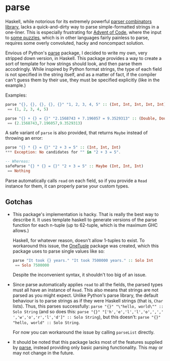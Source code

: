 # parse
Haskell, while notorious for its extremely powerful [parser combinators
library](https://hackage.haskell.org/package/parsec), lacks a quick-and-dirty way to parse
simple-formatted strings in a one-liner. This is especially frustrating for [Advent of
Code](https://adventofcode.com/), where the input to [some
puzzles](https://adventofcode.com/2021/day/5), which is in other languages fairly painless to parse,
requires some overly convoluted, hacky and noncompact solution.

Envious of Python's [parse](https://pypi.org/project/parse/) package, I decided to write my own,
very stripped down version, in Haskell. This package provides a way to create a sort of template for
how strings should look, and then parse them accodringly. While inspired by Python format strings,
the type of each field is not specified in the string itself, and as a matter of fact, if the
compiler can't guess them by their use, they must be specified explicitly (like in the example.)

Examples:
```hs
parse "{}, {}, {}, {}, {}" "1, 2, 3, 4, 5" :: (Int, Int, Int, Int, Int)
 == (1, 2, 3, 4, 5)

parse "{} + {} = {}" "2.1568743 + 7.196057 = 9.3529313" :: (Double, Double, Double)
 == (2.1568743,7.196057,9.3529313)
```

A safe variant of `parse` is also provided, that returns `Maybe` instead of throwing an error:
```hs
parse "{} * {} = {}" "2 + 3 = 5" :: (Int, Int, Int)
*** Exception: No candidates for "" in "2 + 3 = 5".

-- Whereas:
safeParse "{} * {} = {}" "2 + 3 = 5" :: Maybe (Int, Int, Int)
 == Nothing
```

Parse automatically calls `read` on each field, so if you provide a `Read` instance for them, it can
properly parse your custom types.

## Gotchas
* This package's implementation is hacky. That is really the best way to describe it. It uses
  template haskell to generate versions of the parse function for each n-tuple (up to 62-tuple,
  which is the maximum GHC allows.)

  Haskell, for whatever reason, doesn't allow 1-tuples to exist. To workaround this issue, the
  [OneTuple](https://hackage.haskell.org/package/OneTuple) package was created, which this package
  uses to parse single values like so:
  ```hs
  parse "It took {} years." "It took 7500000 years." :: Solo Int
   == Solo 7500000
  ```

  Despite the inconvenient syntax, it shouldn't too big of an issue.

* Since parse automatically applies `read` to all the fields, the parsed types must all have an
  instance of `Read`. This also means that strings are not parsed as you might expect. Unlike
  Python's parse library, the default behaviour is to parse strings as if they were Haskell strings
  (that is, `Char` lists). Thus, this parses successfully: `parse "{}" "\"hello, world\"" :: Solo
  String` (and so does this: `parse "{}" "['h','e','l','l','o',',',' ','w','o','r','l','d']" :: Solo
  String`), but this doesn't: `parse "{}" "hello, world" :: Solo String`.

  For now you can workaround the issue by calling `parseList` directly.

* It should be noted that this package lacks most of the features supplied by
  [parse](https://pypi.org/project/parse/), instead providing only basic parsing functionality. This
  may or may not change in the future.
